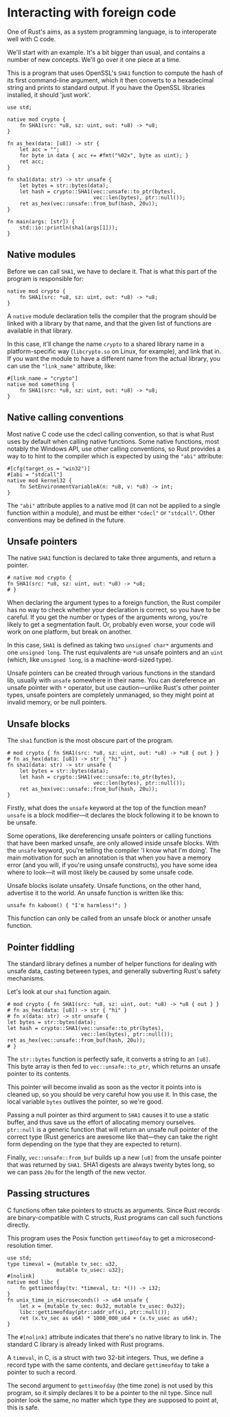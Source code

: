 # Interacting with foreign code

One of Rust's aims, as a system programming language, is to
interoperate well with C code.

We'll start with an example. It's a bit bigger than usual, and
contains a number of new concepts. We'll go over it one piece at a
time.

This is a program that uses OpenSSL's `SHA1` function to compute the
hash of its first command-line argument, which it then converts to a
hexadecimal string and prints to standard output. If you have the
OpenSSL libraries installed, it should 'just work'.

    use std;
    
    native mod crypto {
        fn SHA1(src: *u8, sz: uint, out: *u8) -> *u8;
    }
    
    fn as_hex(data: [u8]) -> str {
        let acc = "";
        for byte in data { acc += #fmt("%02x", byte as uint); }
        ret acc;
    }

    fn sha1(data: str) -> str unsafe {
        let bytes = str::bytes(data);
        let hash = crypto::SHA1(vec::unsafe::to_ptr(bytes),
                                vec::len(bytes), ptr::null());
        ret as_hex(vec::unsafe::from_buf(hash, 20u));
    }
    
    fn main(args: [str]) {
        std::io::println(sha1(args[1]));
    }

## Native modules

Before we can call `SHA1`, we have to declare it. That is what this
part of the program is responsible for:

    native mod crypto {
        fn SHA1(src: *u8, sz: uint, out: *u8) -> *u8;
    }

A `native` module declaration tells the compiler that the program
should be linked with a library by that name, and that the given list
of functions are available in that library.

In this case, it'll change the name `crypto` to a shared library name
in a platform-specific way (`libcrypto.so` on Linux, for example), and
link that in. If you want the module to have a different name from the
actual library, you can use the `"link_name"` attribute, like:

    #[link_name = "crypto"]
    native mod something {
        fn SHA1(src: *u8, sz: uint, out: *u8) -> *u8;
    }

## Native calling conventions

Most native C code use the cdecl calling convention, so that is what
Rust uses by default when calling native functions. Some native functions,
most notably the Windows API, use other calling conventions, so Rust
provides a way to to hint to the compiler which is expected by using
the `"abi"` attribute:

    #[cfg(target_os = "win32")]
    #[abi = "stdcall"]
    native mod kernel32 {
        fn SetEnvironmentVariableA(n: *u8, v: *u8) -> int;
    }

The `"abi"` attribute applies to a native mod (it can not be applied
to a single function within a module), and must be either `"cdecl"`
or `"stdcall"`. Other conventions may be defined in the future.

## Unsafe pointers

The native `SHA1` function is declared to take three arguments, and
return a pointer.

    # native mod crypto {
    fn SHA1(src: *u8, sz: uint, out: *u8) -> *u8;
    # }

When declaring the argument types to a foreign function, the Rust
compiler has no way to check whether your declaration is correct, so
you have to be careful. If you get the number or types of the
arguments wrong, you're likely to get a segmentation fault. Or,
probably even worse, your code will work on one platform, but break on
another.

In this case, `SHA1` is defined as taking two `unsigned char*`
arguments and one `unsigned long`. The rust equivalents are `*u8`
unsafe pointers and an `uint` (which, like `unsigned long`, is a
machine-word-sized type).

Unsafe pointers can be created through various functions in the
standard lib, usually with `unsafe` somewhere in their name. You can
dereference an unsafe pointer with `*` operator, but use
caution—unlike Rust's other pointer types, unsafe pointers are
completely unmanaged, so they might point at invalid memory, or be
null pointers.

## Unsafe blocks

The `sha1` function is the most obscure part of the program.

    # mod crypto { fn SHA1(src: *u8, sz: uint, out: *u8) -> *u8 { out } }
    # fn as_hex(data: [u8]) -> str { "hi" }
    fn sha1(data: str) -> str unsafe {
        let bytes = str::bytes(data);
        let hash = crypto::SHA1(vec::unsafe::to_ptr(bytes),
                                vec::len(bytes), ptr::null());
        ret as_hex(vec::unsafe::from_buf(hash, 20u));
    }

Firstly, what does the `unsafe` keyword at the top of the function
mean? `unsafe` is a block modifier—it declares the block following it
to be known to be unsafe.

Some operations, like dereferencing unsafe pointers or calling
functions that have been marked unsafe, are only allowed inside unsafe
blocks. With the `unsafe` keyword, you're telling the compiler 'I know
what I'm doing'. The main motivation for such an annotation is that
when you have a memory error (and you will, if you're using unsafe
constructs), you have some idea where to look—it will most likely be
caused by some unsafe code.

Unsafe blocks isolate unsafety. Unsafe functions, on the other hand,
advertise it to the world. An unsafe function is written like this:

    unsafe fn kaboom() { "I'm harmless!"; }

This function can only be called from an unsafe block or another
unsafe function.

## Pointer fiddling

The standard library defines a number of helper functions for dealing
with unsafe data, casting between types, and generally subverting
Rust's safety mechanisms.

Let's look at our `sha1` function again.

    # mod crypto { fn SHA1(src: *u8, sz: uint, out: *u8) -> *u8 { out } }
    # fn as_hex(data: [u8]) -> str { "hi" }
    # fn x(data: str) -> str unsafe {
    let bytes = str::bytes(data);
    let hash = crypto::SHA1(vec::unsafe::to_ptr(bytes),
                            vec::len(bytes), ptr::null());
    ret as_hex(vec::unsafe::from_buf(hash, 20u));
    # }

The `str::bytes` function is perfectly safe, it converts a string to
an `[u8]`. This byte array is then fed to `vec::unsafe::to_ptr`, which
returns an unsafe pointer to its contents.

This pointer will become invalid as soon as the vector it points into
is cleaned up, so you should be very careful how you use it. In this
case, the local variable `bytes` outlives the pointer, so we're good.

Passing a null pointer as third argument to `SHA1` causes it to use a
static buffer, and thus save us the effort of allocating memory
ourselves. `ptr::null` is a generic function that will return an
unsafe null pointer of the correct type (Rust generics are awesome
like that—they can take the right form depending on the type that they
are expected to return).

Finally, `vec::unsafe::from_buf` builds up a new `[u8]` from the
unsafe pointer that was returned by `SHA1`. SHA1 digests are always
twenty bytes long, so we can pass `20u` for the length of the new
vector.

## Passing structures

C functions often take pointers to structs as arguments. Since Rust
records are binary-compatible with C structs, Rust programs can call
such functions directly.

This program uses the Posix function `gettimeofday` to get a
microsecond-resolution timer.

    use std;
    type timeval = {mutable tv_sec: u32,
                    mutable tv_usec: u32};
    #[nolink]
    native mod libc {
        fn gettimeofday(tv: *timeval, tz: *()) -> i32;
    }
    fn unix_time_in_microseconds() -> u64 unsafe {
        let x = {mutable tv_sec: 0u32, mutable tv_usec: 0u32};
        libc::gettimeofday(ptr::addr_of(x), ptr::null());
        ret (x.tv_sec as u64) * 1000_000_u64 + (x.tv_usec as u64);
    }

The `#[nolink]` attribute indicates that there's no native library to link
in. The standard C library is already linked with Rust programs.

A `timeval`, in C, is a struct with two 32-bit integers. Thus, we
define a record type with the same contents, and declare
`gettimeofday` to take a pointer to such a record.

The second argument to `gettimeofday` (the time zone) is not used by
this program, so it simply declares it to be a pointer to the nil
type. Since null pointer look the same, no matter which type they are
supposed to point at, this is safe.
